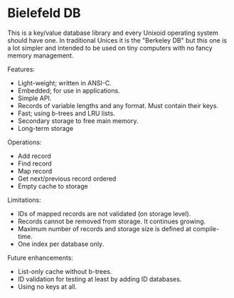 Bielefeld DB
============

This is a key/value database library and every Unixoid
operating system should have one.  In traditional Unices it is
the "Berkeley DB" but this one is a lot simpler and intended
to be used on tiny computers with no fancy memory management.

Features:

* Light-weight; written in ANSI-C.
* Embedded; for use in applications.
* Simple API.
* Records of variable lengths and any format.  Must contain
  their keys.
* Fast; using b-trees and LRU lists.
* Secondary storage to free main memory.
* Long-term storage

Operations:

* Add record
* Find record
* Map record
* Get next/previous record ordered
* Empty cache to storage

Limitations:

* IDs of mapped records are not validated (on storage level).
* Records cannot be removed from storage.  It continues
  growing.
* Maximum number of records and storage size is defined at
  compile-time.
* One index per database only.

Future enhancements:

* List-only cache without b-trees.
* ID validation for testing at least by adding ID databases.
* Using no keys at all.
